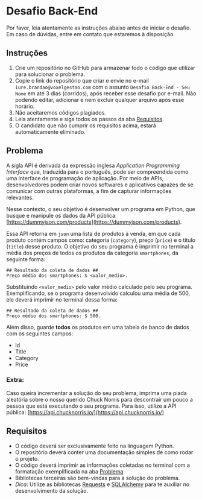 # Desafio Back-End

Por favor, leia atentamente as instruções abaixo antes de iniciar o desafio. Em caso de dúvidas, entre em contato que estaremos à disposição.

## Instruções

1. Crie um repositório no GitHub para armazenar todo o código que utilizar para solucionar o problema. 
2. Copie o link do repositório que criar e envie no e-mail `iure.brandao@voxelgestao.com` com o assunto `Desafio Back-End - Seu Nome` em até 3 dias (corridos), após receber esse desafio por e-mail. Não podendo editar, adicionar e nem excluir qualquer arquivo após esse horário. 
3. Não aceitaremos códigos plagiados.
4. Leia atentamente e siga todos os passos da aba [Requisitos](#requisitos).
5. O candidato que não cumprir os requisitos acima, estará automaticamente eliminado.

## Problema

A sigla API é derivada da expressão inglesa *Application Programming Interface* que, traduzida para o português, pode ser compreendida como uma interface de programação de aplicação. Por meio de APIs, desenvolvedores podem criar novos softwares e aplicativos capazes de se comunicar com outras plataformas, a fim de capturar informações relevantes. 

Nesse contexto, o seu objetivo é desenvolver um programa em Python, que busque e manipule os dados da API pública: [https://dummyjson.com/products](https://dummyjson.com/products). 

Essa API retorna em `json` uma lista de produtos à venda, em que cada produto contém campos como: categoria (`category`), preço (`price`) e o título (`title`) desse produto. O objetivo do seu programa é imprimir no terminal a média dos preços de todos os produtos da categoria `smartphones`, da seguinte forma:
```
## Resultado da coleta de dados ##
Preço médio dos smartphones: $ <valor_medio>.
```
Substituindo `<valor_medio>` pelo valor médio calculado pelo seu programa. 
Exemplificando, se o programa desenvolvido calculou uma média de 500, ele deverá imprimir no terminal dessa forma:
```
## Resultado da coleta de dados ##
Preço médio dos smartphones: $ 500.
```

Além disso, guarde **todos** os produtos em uma tabela de banco de dados com os seguintes campos:
- Id
- Title
- Category
- Price


### **Extra**: 
Caso queira incrementar a solução do seu problema, imprima uma piada aleatória sobre o nosso querido Chuck Norris para descontrair um pouco a pessoa que está executando o seu programa. Para isso, utilize a API pública: [https://api.chucknorris.io/](https://api.chucknorris.io/)


## Requisitos

- O código deverá ser exclusivamente feito na linguagem Python.
- O repositório deverá conter uma documentação simples de como rodar o projeto.
- O código deverá imprimir as informações coletadas no terminal com a formatação exemplificada na aba [Problema](#problema)
- Bibliotecas terceiras são bem-vindas para a solução do problema.
- *Dica*: Utilize as bibliotecas [Requests](https://pypi.org/project/requests/) e [SQLAlchemy](https://pypi.org/project/SQLAlchemy/)  para te auxiliar no desenvolvimento da solução.
